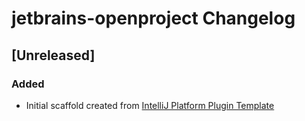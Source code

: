 <!-- Keep a Changelog guide -> https://keepachangelog.com -->

# jetbrains-openproject Changelog

## [Unreleased]
### Added
- Initial scaffold created from [IntelliJ Platform Plugin Template](https://github.com/JetBrains/intellij-platform-plugin-template)
